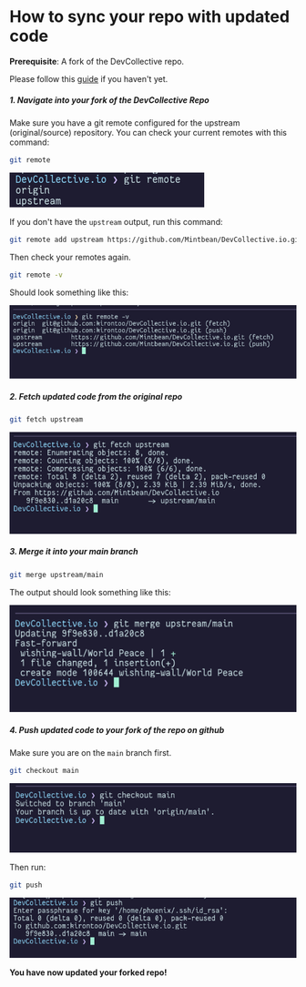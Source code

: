 # How to sync your repo with updated code
 
**Prerequisite**: A fork of the DevCollective repo. 

Please follow this [guide](./FirstPullRequest.md) if you haven't yet.

##### 1. Navigate into your fork of the DevCollective Repo

Make sure you have a git remote configured for the upstream (original/source) repository.
You can check your current remotes with this command:

```bash
git remote
```

![alt text](assets/syncRepo-1.png)

If you don't have the `upstream` output, run this command:
```bash
git remote add upstream https://github.com/Mintbean/DevCollective.io.git
```

Then check your remotes again.
```bash
git remote -v
```

Should look something like this:

![alt text](assets/syncRepo-2.png)


##### 2. Fetch updated code from the original repo
```bash
git fetch upstream
```
![alt text](assets/syncRepo-3.png)

##### 3. Merge it into your main branch
```bash
git merge upstream/main
```

The output should look something like this:

![alt text](assets/syncRepo-4.png)


##### 4. Push updated code to your fork of the repo on github
Make sure you are on the `main` branch first.
```bash
git checkout main
```

![alt text](assets/syncRepo-5.png)

Then run:

```bash
git push
```

![alt text](assets/syncRepo-6.png)

**You have now updated your forked repo!**
